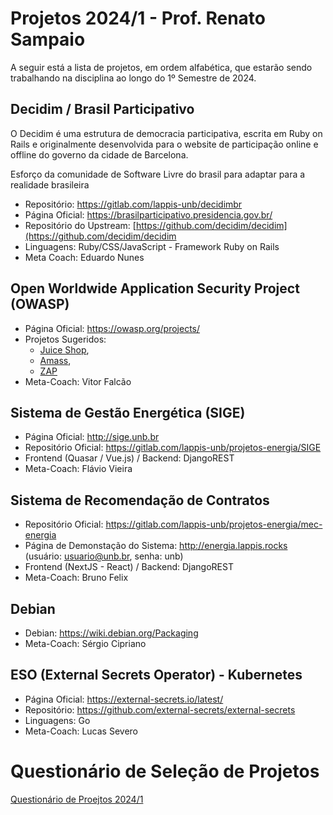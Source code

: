 # Projetos 2024/1 - Prof. Renato Sampaio

A seguir está a lista de projetos, em ordem alfabética, que estarão sendo trabalhando na disciplina ao longo do 1º Semestre de 2024.

## Decidim / Brasil Participativo

O Decidim é uma estrutura de democracia participativa, escrita em Ruby on Rails e originalmente desenvolvida para o website de participação online e offline do governo da cidade de Barcelona.

Esforço da comunidade de Software Livre do brasil para adaptar para a realidade brasileira
- Repositório: https://gitlab.com/lappis-unb/decidimbr  
- Página Oficial: https://brasilparticipativo.presidencia.gov.br/  
- Repositório do Upstream: [https://github.com/decidim/decidim](https://github.com/decidim/decidim
- Linguagens: Ruby/CSS/JavaScript - Framework Ruby on Rails
- Meta Coach: Eduardo Nunes  

<!-- ## Rocs (KDE)
- Página de Oficial: https://apps.kde.org/pt-br/rocs/
- Repositório Oficial: https://invent.kde.org/education/rocs
- Linguagens: C++ / Framework de UI em QT
- Meta Coach: Tomaz Canabrava -->

## Open Worldwide Application Security Project (OWASP)
- Página Oficial: https://owasp.org/projects/
- Projetos Sugeridos:   
    - [Juice Shop](https://owasp.org/www-project-juice-shop/), 
    - [Amass](https://owasp.org/www-project-amass/), 
    - [ZAP](https://www.zaproxy.org/)
- Meta-Coach: Vitor Falcão

<!-- ## SiGeD - Sistema de Gerenciamento de Demandas
- Repositório Oficial: https://github.com/DITGO     
- Repositório de documentação e ISSUES: https://github.com/DITGO/2021-2-SiGeD-Doc/issues
- Frontend: React / Backend: Node
- Meta Coach: Bruno Vidal -->
  
## Sistema de Gestão Energética (SIGE)
- Página Oficial: http://sige.unb.br  
- Repositório Oficial: https://gitlab.com/lappis-unb/projetos-energia/SIGE  
- Frontend (Quasar / Vue.js) / Backend: DjangoREST
- Meta-Coach: Flávio Vieira

## Sistema de Recomendação de Contratos
- Repositório Oficial: https://gitlab.com/lappis-unb/projetos-energia/mec-energia 
- Página de Demonstação do Sistema: http://energia.lappis.rocks (usuário: usuario@unb.br, senha: unb)
- Frontend (NextJS - React) / Backend: DjangoREST
- Meta-Coach: Bruno Felix

## Debian
- Debian: https://wiki.debian.org/Packaging
- Meta-Coach: Sérgio Cipriano

## ESO (External Secrets Operator) - Kubernetes
- Página Oficial: https://external-secrets.io/latest/
- Repositório: https://github.com/external-secrets/external-secrets
- Linguagens: Go
- Meta-Coach: Lucas Severo

# Questionário de Seleção de Projetos

[Questionário de Proejtos 2024/1]()
